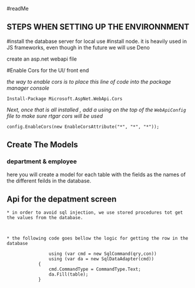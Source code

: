 #readMe

## STEPS WHEN SETTING UP THE ENVIRONNMENT

#install the database server for local use
#install node. it is heavily used in JS frameworks, even though in the future we will use Deno

create an asp.net webapi  file 


#Enable Cors for the UI/ front end

*the way to enable cors is to place this line of code into the package manager console*

```Install-Package Microsoft.AspNet.WebApi.Cors```

*Next, once that is all installed , add a using on the top of the `WebApiConfig` file to make sure rtgar cors will be used* 

```config.EnableCors(new EnableCorsAttribute("*", "*", "*"));```


## Create The Models

### department & employee

here you will create a model for each table with the fields as the names of the different feilds in the  database.


## Api for the depatment screen

    * in order to avoid sql injection, we use stored procedures tot get the values from the database.



    * the following code goes bellow the logic for getting the row in the database
    
```   using(var con = new SqlConnection(ConfigurationManager.ConnectionStrings["EmployeeDb"].ConnectionString))
                using (var cmd = new SqlCommand(qry,con))
                using (var da = new SqlDataAdapter(cmd))
            {
                cmd.CommandType = CommandType.Text;
                da.Fill(table);
            }
```